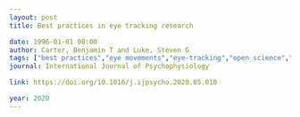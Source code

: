 ```yaml
---
layout: post
title: Best practices in eye tracking research

date: 1996-01-01 00:00
author: Carter, Benjamin T and Luke, Steven G
tags: ["best practices","eye movements","eye-tracking","open science","pupillometry"]
journal: International Journal of Psychophysiology

link: https://doi.org/10.1016/j.ijpsycho.2020.05.010

year: 2020
---
```




